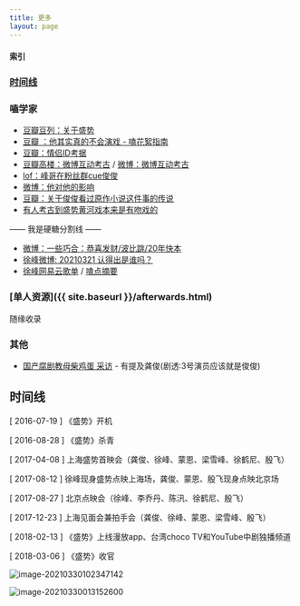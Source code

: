 ```yaml
---
title: 更多
layout: page
---
```


#### 索引

### [时间线](#时间线-1)
### 嗑学家
* [豆瓣豆列：关于盛势](https://www.douban.com/doulist/136966703/)
* [豆瓣 ：他其实真的不会演戏 - 嗑花絮指南](https://www.douban.com/group/topic/213663222/)
* [豆瓣：情侣ID考据](https://www.douban.com/group/topic/214848281/)
* [豆瓣高楼：微博互动考古](https://www.douban.com/group/topic/214578477/) / [微博：微博互动考古](https://m.weibo.cn/6292672949/4612959936972677)
* [lof：峰哥在粉丝群cue俊俊 ](https://hudanni1221.lofter.com/post/1f6470a7_1cbb707b6)
* [微博：他对他的影响](https://m.weibo.cn/6292672949/4613290137229798)
* [豆瓣：关于俊俊看过原作小说这件事的传说](https://www.douban.com/group/topic/214354591/)
* [有人考古到盛势黄河戏本来是有吻戏的](https://weibo.com/6495700212/K9xWIoiQ8)
<div class="text-hidden">—— 我是硬糖分割线 ——</div> 

* [微博：一些巧合：恭喜发财/波比跳/20年快本](https://weibo.com/1918328497/K8UW2Cib7)
* [徐峰微博: 20210321 认得出是谁吗？](https://weibo.com/1802675712/K7euYxDnJ)
* [徐峰网易云歌单](https://music.163.com/#/user/home?id=103738567) / [嗑点摘要](https://weibo.com/2734290312/K9wcP6Np8)

### [单人资源]({{ site.baseurl }}/afterwards.html) 
<span class="test-hidden">随缘收录</span>

### 其他
* [国产腐剧教母柴鸡蛋 采访](https://www.bilibili.com/video/BV1hK411w7as) - 有提及龚俊(剧透:3号演员应该就是俊俊)

<div class="line"></div>

## 时间线

[ 2016-07-19 ] 《盛势》开机

[ 2016-08-28 ] 《盛势》杀青

[ 2017-04-08 ]  上海盛势首映会（龚俊、徐峰、蒙恩、梁雪峰、徐鹤尼、殷飞）

[ 2017-08-12 ]  徐峰现身盛势点映上海场，龚俊、蒙恩、殷飞现身点映北京场

[ 2017-08-27 ]  北京点映会（徐峰、李乔丹、陈汛、徐鹤尼、殷飞）

[ 2017-12-23 ]  上海见面会兼拍手会（龚俊、徐峰、蒙恩、梁雪峰、殷飞）

[ 2018-02-13 ] 《盛势》上线漫放app、台湾choco TV和YouTube中剧独播频道

[ 2018-03-06 ] 《盛势》收官

![image-20210330102347142](https://tva1.sinaimg.cn/large/008eGmZEly1gp2fyn40u0j30ti0cetg3.jpg)

<img src="https://tva1.sinaimg.cn/large/008eGmZEly1gp20kpeu65j30wk0bgtbh.jpg" alt="image-20210330013152600" />
